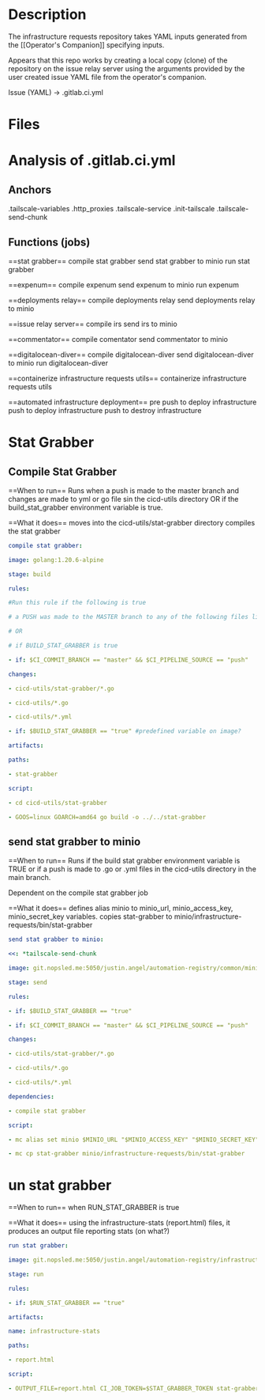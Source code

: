 # Description 

The infrastructure requests repository takes YAML inputs generated from the [[Operator's Companion]] specifying inputs. 

Appears that this repo works by creating a local copy (clone) of the repository on the issue relay server using the arguments provided by the user created issue YAML file from the operator's companion. 

Issue (YAML) -> .gitlab.ci.yml


# Files


# Analysis of .gitlab.ci.yml

## Anchors

.tailscale-variables
.http_proxies
.tailscale-service
.init-tailscale
.tailscale-send-chunk

## Functions (jobs)

==stat grabber==
compile stat grabber
send stat grabber to minio
run stat grabber

==expenum==
compile expenum
send expenum to minio
run expenum

==deployments relay==
compile deployments relay
send deployments relay to minio

==issue relay server==
compile irs
send irs to minio

==commentator==
compile comentator
send commentator to minio

==digitalocean-diver==
compile digitalocean-diver
send digitalocean-diver to minio
run digitalocean-diver

==containerize infrastructure requests utils==
containerize infrastructure requests utils

==automated infrastructure deployment==
pre push to deploy infrastructure
push to deploy infrastructure 
push to destroy infrastructure 

# Stat Grabber

## Compile Stat Grabber

==When to run==
Runs when a push is made to the master branch and changes are made to yml or go file sin the cicd-utils directory OR if the build_stat_grabber environment variable is true.

==What it does==
moves into the cicd-utils/stat-grabber directory
compiles the stat grabber

```yaml
compile stat grabber:

image: golang:1.20.6-alpine

stage: build

rules:

#Run this rule if the following is true

# a PUSH was made to the MASTER branch to any of the following files listed below

# OR

# if BUILD_STAT_GRABBER is true

- if: $CI_COMMIT_BRANCH == "master" && $CI_PIPELINE_SOURCE == "push"

changes:

- cicd-utils/stat-grabber/*.go

- cicd-utils/*.go

- cicd-utils/*.yml

- if: $BUILD_STAT_GRABBER == "true" #predefined variable on image?

artifacts:

paths:

- stat-grabber

script:

- cd cicd-utils/stat-grabber

- GOOS=linux GOARCH=amd64 go build -o ../../stat-grabber
```

## send stat grabber to minio

==When to run==
Runs if the build stat grabber environment variable is TRUE or if a push is made to .go or .yml files in the cicd-utils directory in the main branch.

Dependent on the compile stat grabber job

==What it does==
defines alias minio to minio_url, minio_access_key, minio_secret_key variables. 
copies stat-grabber to minio/infrastructure-requests/bin/stat-grabber


```yaml
send stat grabber to minio:

<<: *tailscale-send-chunk

image: git.nopsled.me:5050/justin.angel/automation-registry/common/minio:latest

stage: send

rules:

- if: $BUILD_STAT_GRABBER == "true"

- if: $CI_COMMIT_BRANCH == "master" && $CI_PIPELINE_SOURCE == "push"

changes:

- cicd-utils/stat-grabber/*.go

- cicd-utils/*.go

- cicd-utils/*.yml

dependencies:

- compile stat grabber

script:

- mc alias set minio $MINIO_URL "$MINIO_ACCESS_KEY" "$MINIO_SECRET_KEY"

- mc cp stat-grabber minio/infrastructure-requests/bin/stat-grabber
```

# un stat grabber

==When to run==
when RUN_STAT_GRABBER is true

==What it does==
using the infrastructure-stats (report.html) files, it produces an output file reporting stats (on what?)

```yaml
run stat grabber:

image: git.nopsled.me:5050/justin.angel/automation-registry/infrastructure-requests/utils:latest

stage: run

rules:

- if: $RUN_STAT_GRABBER == "true"

artifacts:

name: infrastructure-stats

paths:

- report.html

script:

- OUTPUT_FILE=report.html CI_JOB_TOKEN=$STAT_GRABBER_TOKEN stat-grabber
```